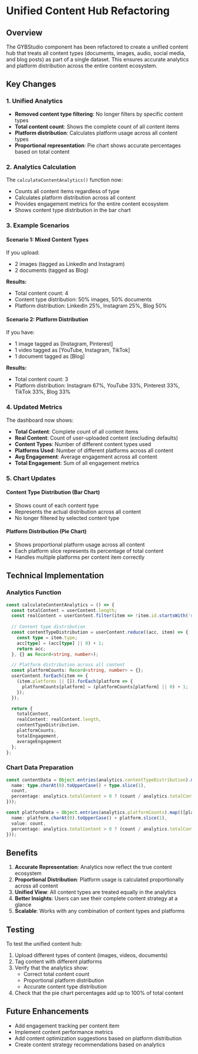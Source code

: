# Unified Content Hub Refactoring

## Overview

The GYBStudio component has been refactored to create a unified content hub that treats all content types (documents, images, audio, social media, and blog posts) as part of a single dataset. This ensures accurate analytics and platform distribution across the entire content ecosystem.

## Key Changes

### 1. Unified Analytics
- **Removed content type filtering**: No longer filters by specific content types
- **Total content count**: Shows the complete count of all content items
- **Platform distribution**: Calculates platform usage across all content types
- **Proportional representation**: Pie chart shows accurate percentages based on total content

### 2. Analytics Calculation
The `calculateContentAnalytics()` function now:
- Counts all content items regardless of type
- Calculates platform distribution across all content
- Provides engagement metrics for the entire content ecosystem
- Shows content type distribution in the bar chart

### 3. Example Scenarios

#### Scenario 1: Mixed Content Types
If you upload:
- 2 images (tagged as LinkedIn and Instagram)
- 2 documents (tagged as Blog)

**Results:**
- Total content count: 4
- Content type distribution: 50% images, 50% documents
- Platform distribution: LinkedIn 25%, Instagram 25%, Blog 50%

#### Scenario 2: Platform Distribution
If you have:
- 1 image tagged as [Instagram, Pinterest]
- 1 video tagged as [YouTube, Instagram, TikTok]
- 1 document tagged as [Blog]

**Results:**
- Total content count: 3
- Platform distribution: Instagram 67%, YouTube 33%, Pinterest 33%, TikTok 33%, Blog 33%

### 4. Updated Metrics

The dashboard now shows:
- **Total Content**: Complete count of all content items
- **Real Content**: Count of user-uploaded content (excluding defaults)
- **Content Types**: Number of different content types used
- **Platforms Used**: Number of different platforms across all content
- **Avg Engagement**: Average engagement across all content
- **Total Engagement**: Sum of all engagement metrics

### 5. Chart Updates

#### Content Type Distribution (Bar Chart)
- Shows count of each content type
- Represents the actual distribution across all content
- No longer filtered by selected content type

#### Platform Distribution (Pie Chart)
- Shows proportional platform usage across all content
- Each platform slice represents its percentage of total content
- Handles multiple platforms per content item correctly

## Technical Implementation

### Analytics Function
```typescript
const calculateContentAnalytics = () => {
  const totalContent = userContent.length;
  const realContent = userContent.filter(item => !item.id.startsWith('default-'));
  
  // Content type distribution
  const contentTypeDistribution = userContent.reduce((acc, item) => {
    const type = item.type;
    acc[type] = (acc[type] || 0) + 1;
    return acc;
  }, {} as Record<string, number>);

  // Platform distribution across all content
  const platformCounts: Record<string, number> = {};
  userContent.forEach(item => {
    (item.platforms || []).forEach(platform => {
      platformCounts[platform] = (platformCounts[platform] || 0) + 1;
    });
  });

  return {
    totalContent,
    realContent: realContent.length,
    contentTypeDistribution,
    platformCounts,
    totalEngagement,
    averageEngagement
  };
};
```

### Chart Data Preparation
```typescript
const contentData = Object.entries(analytics.contentTypeDistribution).map(([type, count]) => ({
  name: type.charAt(0).toUpperCase() + type.slice(1),
  count,
  percentage: analytics.totalContent > 0 ? (count / analytics.totalContent) * 100 : 0
}));

const platformData = Object.entries(analytics.platformCounts).map(([platform, count]) => ({
  name: platform.charAt(0).toUpperCase() + platform.slice(1),
  value: count,
  percentage: analytics.totalContent > 0 ? (count / analytics.totalContent) * 100 : 0
}));
```

## Benefits

1. **Accurate Representation**: Analytics now reflect the true content ecosystem
2. **Proportional Distribution**: Platform usage is calculated proportionally across all content
3. **Unified View**: All content types are treated equally in the analytics
4. **Better Insights**: Users can see their complete content strategy at a glance
5. **Scalable**: Works with any combination of content types and platforms

## Testing

To test the unified content hub:

1. Upload different types of content (images, videos, documents)
2. Tag content with different platforms
3. Verify that the analytics show:
   - Correct total content count
   - Proportional platform distribution
   - Accurate content type distribution
4. Check that the pie chart percentages add up to 100% of total content

## Future Enhancements

- Add engagement tracking per content item
- Implement content performance metrics
- Add content optimization suggestions based on platform distribution
- Create content strategy recommendations based on analytics 